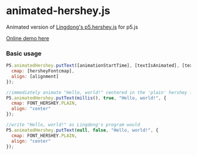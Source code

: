 # animated-hershey.js

Animated version of [Lingdong's p5.hershey.js](https://github.com/LingDong-/p5-hershey-js) for p5.js

[Online demo here](https://benfordslaw.github.io/animated-hershey)

### Basic usage
```javascript
P5.animatedHershey.putText([animationStartTime], [textIsAnimated], [text], {
  cmap: [hersheyFontcmap],
  align: [alignment]
});

//immediately animate "Hello, world!" centered in the 'plain' hershey font
P5.animatedHershey.putText(millis(), true, "Hello, world!", {
  cmap: FONT_HERSHEY.PLAIN,
  align: "center"
});

//write "Hello, world!" as Lingdong's program would
P5.animatedHershey.putText(null, false, "Hello, world!", {
  cmap: FONT_HERSHEY.PLAIN,
  align: "center"
});
```
